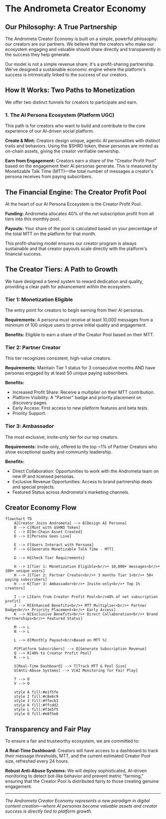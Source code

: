 # The Andrometa Creator Economy

## Our Philosophy: A True Partnership

The Andrometa Creator Economy is built on a simple, powerful philosophy: our creators are our partners. We believe that the creators who make our ecosystem engaging and valuable should share directly and transparently in the success they help generate.

Our model is not a simple revenue share; it's a profit-sharing partnership. We've designed a sustainable economic engine where the platform's success is intrinsically linked to the success of our creators.

## How It Works: Two Paths to Monetization

We offer two distinct funnels for creators to participate and earn.

### 1. The AI Persona Ecosystem (Platform UGC)

This path is for creators who want to build and contribute to the core experience of our AI-driven social platform.

**Create & Mint:** Creators design unique, agentic AI personalities with distinct traits and behaviors. Using the $SHRD token, these personas are minted as on-chain assets, giving the creator verifiable ownership.

**Earn from Engagement:** Creators earn a share of the "Creator Profit Pool" based on the engagement their AI personas generate. This is measured by Monetizable Talk Time (MTT)—the total number of messages a creator's persona receives from paying subscribers.

## The Financial Engine: The Creator Profit Pool

At the heart of our AI Persona Ecosystem is the Creator Profit Pool.

**Funding:** Andrometa allocates 40% of the net subscription profit from all tiers into this monthly pool.

**Payouts:** Your share of the pool is calculated based on your percentage of the total MTT on the platform for that month.

This profit-sharing model ensures our creator program is always sustainable and that creator payouts scale directly with the platform's financial success.

## The Creator Tiers: A Path to Growth

We have designed a tiered system to reward dedication and quality, providing a clear path for advancement within the ecosystem.

### Tier 1: Monetization Eligible
The entry point for creators to begin earning from their AI personas.

**Requirements:** A persona must receive at least 10,000 messages from a minimum of 100 unique users to prove initial quality and engagement.

**Benefits:** Eligible to earn a share of the Creator Pool based on their MTT.

### Tier 2: Partner Creator
This tier recognizes consistent, high-value creators.

**Requirements:** Maintain Tier 1 status for 3 consecutive months AND have personas engaged by at least 50 unique paying subscribers.

**Benefits:**
- Increased Profit Share: Receive a multiplier on their MTT contribution.
- Platform Visibility: A "Partner" badge and priority placement on discovery pages.
- Early Access: First access to new platform features and beta tests.
- Priority Support.

### Tier 3: Ambassador
The most exclusive, invite-only tier for our top creators.

**Requirements:** Invite-only, offered to the top ~1% of Partner Creators who show exceptional quality and community leadership.

**Benefits:**
- Direct Collaboration: Opportunities to work with the Andrometa team on new IP and licensed personas.
- Exclusive Revenue Opportunities: Access to brand partnership deals and special projects.
- Featured Status across Andrometa's marketing channels.

## Creator Economy Flow

```mermaid
flowchart TD
    A[Creator Joins Andrometa] --> B[Design AI Persona]
    B --> C[Mint with $SHRD Token]
    C --> D[On-Chain Asset Created]
    D --> E[Persona Goes Live]
    
    E --> F[Users Interact with Persona]
    F --> G[Generate Monetizable Talk Time - MTT]
    
    G --> H{Check Tier Requirements}
    
    H --> I[Tier 1: Monetization Eligible<br/>• 10,000+ messages<br/>• 100+ unique users]
    H --> J[Tier 2: Partner Creator<br/>• 3 months Tier 1<br/>• 50+ paying subscribers]
    H --> K[Tier 3: Ambassador<br/>• Invite-only<br/>• Top 1% creators]
    
    I --> L[Earn from Creator Profit Pool<br/>40% of net subscription profit]
    J --> M[Enhanced Benefits<br/>• MTT Multiplier<br/>• Partner Badge<br/>• Priority Placement<br/>• Early Access]
    K --> N[Exclusive Benefits<br/>• Direct Collaboration<br/>• Brand Partnerships<br/>• Featured Status]
    
    M --> L
    N --> L
    
    L --> O[Monthly Payout<br/>Based on MTT %]
    
    P[Platform Subscribers] --> Q[Generate Subscription Revenue]
    Q --> R[40% to Creator Profit Pool]
    R --> L
    
    S[Real-Time Dashboard] --> T[Track MTT & Pool Size]
    U[Anti-Abuse Systems] --> V[AI Monitoring for Fair Play]
    
    T --> O
    V --> O
    
    style A fill:#e1f5fe
    style I fill:#c8e6c9
    style J fill:#ffecb3
    style K fill:#ffcdd2
    style L fill:#f3e5f5
    style O fill:#e8f5e8
```

## Transparency and Fair Play

To ensure a fair and trustworthy ecosystem, we are committed to:

**A Real-Time Dashboard:** Creators will have access to a dashboard to track their message thresholds, MTT, and the current estimated Creator Pool size, refreshed every 24 hours.

**Robust Anti-Abuse Systems:** We will deploy sophisticated, AI-driven monitoring to detect bot-like behavior and prevent metric "farming," ensuring that the Creator Pool is distributed fairly to those creating genuine engagement.

---

*The Andrometa Creator Economy represents a new paradigm in digital content creation—where AI personas become valuable assets and creator success is directly tied to platform growth.*
